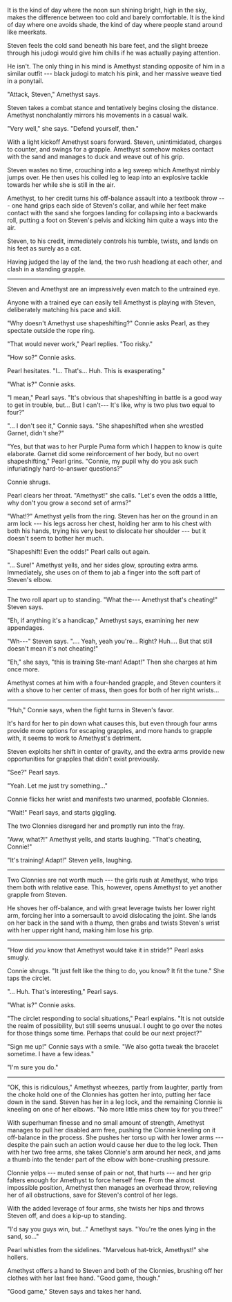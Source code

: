 It is the kind of day where the noon sun shining bright, high in the sky,
makes the difference between too cold and barely comfortable. It is the
kind of day where one avoids shade, the kind of day where people stand
around like meerkats.

Steven feels the cold sand beneath his bare feet, and the slight breeze
through his judogi would give him chills if he was actually paying attention.

He isn't. The only thing in his mind is Amethyst standing opposite of him
in a similar outfit --- black judogi to match his pink, and her massive weave
tied in a ponytail.

"Attack, Steven," Amethyst says.

Steven takes a combat stance and tentatively begins closing the distance.
Amethyst nonchalantly mirrors his movements in a casual walk.

"Very well," she says. "Defend yourself, then."

With a light kickoff Amethyst soars forward. Steven, unintimidated, charges
to counter, and swings for a grapple. Amethyst somehow makes contact with the
sand and manages to duck and weave out of his grip.

Steven wastes no time, crouching into a leg sweep which Amethyst nimbly jumps
over. He then uses his coiled leg to leap into an explosive tackle towards
her while she is still in the air.

Amethyst, to her credit turns his off-balance assault into a textbook throw ---
one hand grips each side of Steven's collar, and while her feet make contact with the
sand she forgoes landing for collapsing into a backwards roll, putting a foot on
Steven's pelvis and kicking him quite a ways into the air.

Steven, to his credit, immediately controls his tumble, twists, and lands on his feet
as surely as a cat.

Having judged the lay of the land, the two rush headlong at each other, and clash
in a standing grapple.

----

Steven and Amethyst are an impressively even match to the untrained eye.

Anyone with a trained eye can easily tell Amethyst is playing with Steven,
deliberately matching his pace and skill.

"Why doesn't Amethyst use shapeshifting?" Connie asks Pearl, as they spectate
outside the rope ring.

"That would never work," Pearl replies. "Too risky."

"How so?" Connie asks.

Pearl hesitates. "I... That's... Huh. This is exasperating."

"What is?" Connie asks.

"I mean," Pearl says. "It's obvious that shapeshifting in battle
is a good way to get in trouble, but... But I can't--- It's like,
why is two plus two equal to four?"

"... I don't see it," Connie says. "She shapeshifted when she wrestled Garnet, didn't
she?"

"Yes, but that was to her Purple Puma form which I happen to know is quite elaborate.
Garnet did some reinforcement of her body, but no overt shapeshifting," Pearl grins.
"Connie, my pupil why do you ask such infuriatingly hard-to-answer questions?"

Connie shrugs.

Pearl clears her throat. "Amethyst!" she calls. "Let's even the odds a little,
why don't you grow a second set of arms?"

"What!?" Amethyst yells from the ring. Steven has her on the ground in an arm lock --- his
legs across her chest, holding her arm to his chest with both his hands, trying his very
best to dislocate her shoulder --- but it doesn't seem to bother her much.

"Shapeshift! Even the odds!" Pearl calls out again.

"... Sure!" Amethyst yells, and her sides glow, sprouting extra arms. Immediately,
she uses on of them to jab a finger into the soft part of Steven's elbow.

----

The two roll apart up to standing. "What the--- Amethyst that's cheating!" Steven says.

"Eh, if anything it's a handicap," Amethyst says, examining her new appendages.

"Wh---" Steven says. ".... Yeah, yeah you're... Right? Huh.... But that still
doesn't mean it's not cheating!"

"Eh," she says, "this is training Ste-man! Adapt!" Then she charges at him
once more.

Amethyst comes at him with a four-handed grapple, and Steven counters it with a
shove to her center of mass, then goes for both of her right wrists...

----

"Huh," Connie says, when the fight turns in Steven's favor.

It's hard for her to pin down what causes this, but even through
four arms provide more options for escaping grapples, and more 
hands to grapple with, it seems to work to Amethyst's detriment.

Steven exploits her shift in center of gravity, and the extra
arms provide new opportunities for grapples that didn't exist
previously.

"See?" Pearl says.

"Yeah. Let me just try something..."

Connie flicks her wrist and manifests two unarmed, poofable Clonnies.

"Wait!" Pearl says, and starts giggling.

The two Clonnies disregard her and promptly run into the fray.

"Aww, what?!" Amethyst yells, and starts laughing. "That's cheating, Connie!"

"It's training! Adapt!" Steven yells, laughing.

----

Two Clonnies are not worth much --- the girls rush at Amethyst, who trips them both with
relative ease. This, however, opens Amethyst to yet another grapple from Steven.

He shoves her off-balance, and with great leverage twists her lower right arm,
forcing her into a somersault to avoid dislocating the joint. She lands on her back
in the sand with a *thump,* then grabs and twists Steven's wrist with her upper right
hand, making him lose his grip.

----

"How did *you* know that Amethyst would take it in stride?" Pearl asks smugly.

Connie shrugs. "It just felt like the thing to do, you know? It fit the
tune." She taps the circlet.

"... Huh. That's interesting," Pearl says.

"What is?" Connie asks.

"The circlet responding to social situations," Pearl explains. "It is not outside the 
realm of possibility, but still seems unusual. I ought to go over the notes for those things some time.
Perhaps that could be our next project?"

"Sign me up!" Connie says with a smile. "We also gotta tweak the bracelet sometime. I have a few
ideas."

"I'm sure you do."

----

"OK, this is ridiculous," Amethyst wheezes, partly from laughter, partly from the choke hold one
of the Clonnies has gotten her into, putting her face down in the sand. Steven has her in a leg lock,
and the remaining Clonnie is kneeling on one of her elbows. "No more little miss chew toy for you three!"

With superhuman finesse and no small amount of strength, Amethyst manages to pull her disabled arm free,
pushing the Clonnie kneeling on it off-balance in the process.
She pushes her torso up with her lower arms --- despite the pain such an action would cause her due to the leg
lock. Then with her two free arms, she takes Clonnie's arm around her neck, and jams a thumb into the
tender part of the elbow with bone-crushing pressure.

Clonnie yelps --- muted sense of pain or not, that hurts --- and her grip falters enough for Amethyst to
force herself free. From the almost impossible position, Amethyst then manages an overhead throw, relieving
her of all obstructions, save for Steven's control of her legs.

With the added leverage of four arms, she twists her hips and throws Steven off, and does a
kip-up to standing.

"I'd say you guys win, but..." Amethyst says. "You're the ones lying in the sand, so..."

Pearl whistles from the sidelines. "Marvelous hat-trick, Amethyst!" she hollers.

Amethyst offers a hand to Steven and both of the Clonnies, brushing off her clothes with her
last free hand. "Good game, though."

"Good game," Steven says and takes her hand.
